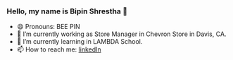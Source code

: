### Hello, my name is Bipin Shrestha 👋

<!--
**Bipin Shrestha** is a ✨ _special_ ✨ repository because its `README.md` (this file) appears on your GitHub profile.
Here are some ideas to get you started:
- 🔭 I’m currently working on ...
- 🌱 I’m currently learning ...
- 👯 I’m looking to collaborate on ...
- 🤔 I’m looking for help with ...
- 💬 Ask me about ...
- 📫 How to reach me: ...
- 😄 Pronouns: ...
- ⚡ Fun fact: ...
-->

- 😄 Pronouns: BEE PIN
- 🔭 I’m currently working as Store Manager in Chevron Store in Davis, CA.
- 🌱 I’m currently learning in LAMBDA School.
- 📫 How to reach me: [linkedIn](https://www.linkedin.com/in/bpnshrestha)
